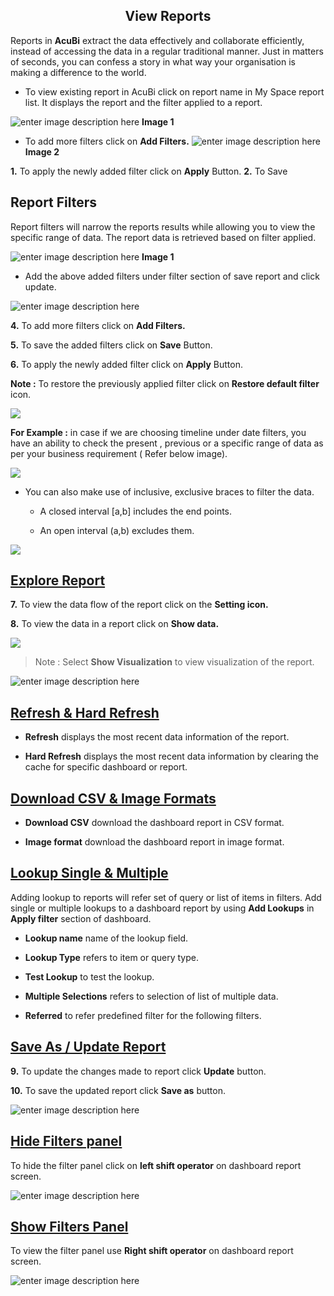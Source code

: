 
<center><h2>View Reports</h2></center>

Reports in  **AcuBi**  extract the data effectively and collaborate efficiently, instead of accessing the data in a regular traditional manner. Just in matters of seconds, you can confess a story in what way your organisation is making a difference to the world.

- To view existing report in AcuBi click on report name in My Space report list. It displays the report and the filter applied to a report.

![enter image description here](https://raw.githubusercontent.com/sv18042016/fp1/a6bdd4710bbe48f663d83890c4fb392eb7f79181/images/New_version5/td_view_report_image1.png)
**Image 1**

-  To add more filters click on  **Add Filters.**
![enter image description here](https://raw.githubusercontent.com/sv18042016/fp1/970e317b2fcf1e9fa777b7a05d73c1ca7b122947/images/New_version5/td_view_report_image2.png)
**Image 2**

**1.** To apply the newly added filter click on  **Apply**  Button.
**2.** To Save 




## Report Filters

Report filters will narrow the reports results while allowing you to view the specific range of data. The report data is retrieved based on filter applied.


![enter image description here](https://raw.githubusercontent.com/sv18042016/fp1/f08f27389d3eadbbe53d61476967b5d898f11920/images/New_version5/td_view_report1.png)
**Image 1**

-  Add the above added filters under filter section of save report and click update.

![enter image description here](https://raw.githubusercontent.com/sv18042016/fp1/52171415f7fc10c9894259b837ef759570054d64/images/New_version5/td_view_report2.png)

**4.**  To add more filters click on  **Add Filters.**

**5.**  To save the added filters click on  **Save**  Button.

**6.**  To apply the newly added filter click on  **Apply**  Button.

**Note :**  To restore the previously applied filter click on  **Restore default filter**  icon.

![
](https://raw.githubusercontent.com/sv18042016/fp1/ff3c3a540e561e24e5ffdc94929079f309b5f3fc/images/filter_reports1.png)

**For Example :**  in case if we are choosing timeline under date filters, you have an ability to check the present , previous or a specific range of data as per your business requirement ( Refer below image).

![
](https://raw.githubusercontent.com/sv18042016/fp1/9ef51de09e4e5f49959a15ca5cdbf8c130c792b3/images/time.png)

-   You can also make use of inclusive, exclusive braces to filter the data.
    
    -   A closed interval [a,b] includes the end points.
        
    -   An open interval (a,b) excludes them.
        

![
](https://raw.githubusercontent.com/sv18042016/fp1/1f5814f39a56216832c77c94d75e8f9c6a2fb97a/images/date.png)

## [Explore Report](http://18.196.122.102/documentation/bi_technical_documentation.html#/SReports?id=explore-report)

**7.**  To view the data flow of the report click on the  **Setting icon.**

**8.**  To view the data in a report click on  **Show data.**

![
](https://raw.githubusercontent.com/sv18042016/fp1/e936982e20971effbecba83e6088080a4ba6a465/images/show_data1.png)

> Note : Select  **Show Visualization**  to view visualization of the report.

![enter image description here](https://raw.githubusercontent.com/sv18042016/fp1/d52bc64c5ef2973d8b81e9a4f8925e0e50686102/images/show_data.png)

## [Refresh & Hard Refresh](http://18.196.122.102/documentation/bi_technical_documentation.html#/SReports?id=refresh-amp-hard-refresh)

-   **Refresh**  displays the most recent data information of the report.
    
-   **Hard Refresh**  displays the most recent data information by clearing the cache for specific dashboard or report.
    

## [Download CSV & Image Formats](http://18.196.122.102/documentation/bi_technical_documentation.html#/SReports?id=download-csv-amp-image-formats)

-   **Download CSV**  download the dashboard report in CSV format.
    
-   **Image format**  download the dashboard report in image format.
    

## [Lookup Single & Multiple](http://18.196.122.102/documentation/bi_technical_documentation.html#/SReports?id=lookup-single-amp-multiple)

Adding lookup to reports will refer set of query or list of items in filters. Add single or multiple lookups to a dashboard report by using  **Add Lookups**  in  **Apply filter**  section of dashboard.

-   **Lookup name**  name of the lookup field.
    
-   **Lookup Type**  refers to item or query type.
    
-   **Test Lookup**  to test the lookup.
    
-   **Multiple Selections**  refers to selection of list of multiple data.
    
-   **Referred**  to refer predefined filter for the following filters.
    

## [Save As / Update Report](http://18.196.122.102/documentation/bi_technical_documentation.html#/SReports?id=save-as-update-report)

**9.**  To update the changes made to report click  **Update**  button.

**10.**  To save the updated report click  **Save as**  button.

![enter image description here](https://raw.githubusercontent.com/sv18042016/fp1/ec5304fcf5a159a2da18bfa3ac9681b06328b291/images/update_report2.png)

## [Hide Filters panel](http://18.196.122.102/documentation/bi_technical_documentation.html#/SReports?id=hide-filters-panel)

To hide the filter panel click on  **left shift operator**  on dashboard report screen.

![enter image description here](https://raw.githubusercontent.com/sv18042016/fp1/4379d0e2c52695f2ccdd41e99e118daeb6237113/images/hide_filter.png)

## [Show Filters Panel](http://18.196.122.102/documentation/bi_technical_documentation.html#/SReports?id=show-filters-panel)

To view the filter panel use  **Right shift operator**  on dashboard report screen.

![enter image description here](https://raw.githubusercontent.com/sv18042016/fp1/cecc3454dfca83ec1a68e4fe46c0476a8db61154/images/display%20filter%20panel.png)
<!--stackedit_data:
eyJoaXN0b3J5IjpbNDcyNjQwODIwLDIzMzMyMDU1MywtMTE4OD
UzODQ0N119
-->